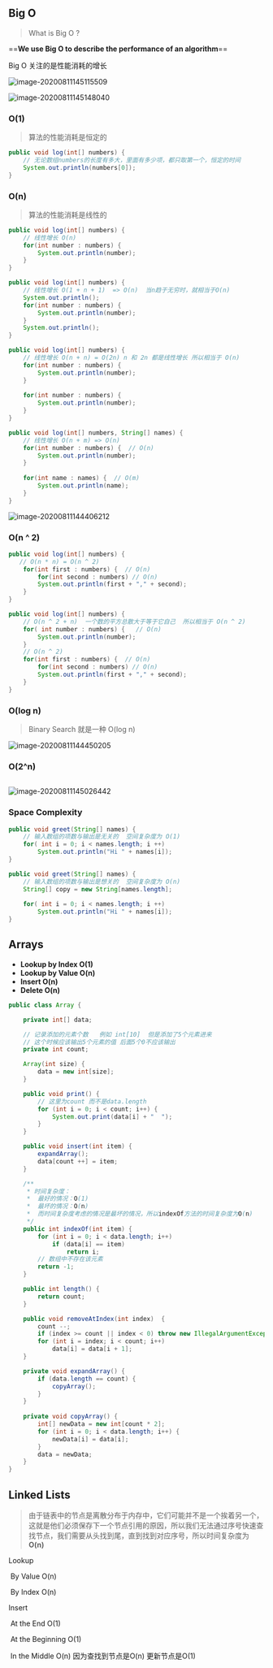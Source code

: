 ## Big O

> What is Big O ?

==**We use Big O to describe the performance of an algorithm**==

Big O 关注的是性能消耗的增长

![image-20200811145115509](C:\Users\StupidBoy\AppData\Roaming\Typora\typora-user-images\image-20200811145115509.png)

![image-20200811145148040](C:\Users\StupidBoy\AppData\Roaming\Typora\typora-user-images\image-20200811145148040.png)

### O(1)

> 算法的性能消耗是恒定的

```java
public void log(int[] numbers) {
    // 无论数组numbers的长度有多大，里面有多少项，都只取第一个，恒定的时间
	System.out.println(numbers[0]);
}
```

### O(n)

> 算法的性能消耗是线性的

```java
public void log(int[] numbers) {
    // 线性增长 O(n)
    for(int number : numbers) {
        System.out.println(number);
    }
}

public void log(int[] numbers) {
    // 线性增长 O(1 + n + 1)  => O(n)  当n趋于无穷时，就相当于O(n)
    System.out.println();
    for(int number : numbers) {
        System.out.println(number);
    }
    System.out.println();
}

public void log(int[] numbers) {
    // 线性增长 O(n + n) = O(2n) n 和 2n 都是线性增长 所以相当于 O(n) 
    for(int number : numbers) {
        System.out.println(number);
    }
    
    for(int number : numbers) {
        System.out.println(number);
    } 
}

public void log(int[] numbers, String[] names) {
    // 线性增长 O(n + m) => O(n)
    for(int number : numbers) {  // O(n)
        System.out.println(number); 
    }
    
    for(int name : names) {  // O(m)
        System.out.println(name);
    } 
}
```

![image-20200811144406212](C:\Users\StupidBoy\AppData\Roaming\Typora\typora-user-images\image-20200811144406212.png)

### O(n ^ 2)

```java
public void log(int[] numbers) {
   // O(n * n) = O(n ^ 2)
    for(int first : numbers) {  // O(n)
        for(int second : numbers) // O(n)
        System.out.println(first + "," + second); 
    }
}

public void log(int[] numbers) {
    // O(n ^ 2 + n)  一个数的平方总散大于等于它自己  所以相当于 O(n ^ 2)
    for( int number : numbers) {   // O(n)
        System.out.println(number);
    }
 	// O(n ^ 2)
    for(int first : numbers) {  // O(n)
        for(int second : numbers) // O(n)
        System.out.println(first + "," + second); 
    }
}
```

### O(log n)

> Binary Search 就是一种 O(log n)

![image-20200811144450205](C:\Users\StupidBoy\AppData\Roaming\Typora\typora-user-images\image-20200811144450205.png)

### O(2^n)

```java

```

![image-20200811145026442](C:\Users\StupidBoy\AppData\Roaming\Typora\typora-user-images\image-20200811145026442.png)

### Space Complexity 

```java
public void greet(String[] names) {
    // 输入数组的项数与输出是无关的  空间复杂度为 O(1)
    for( int i = 0; i < names.length; i ++) 
        System.out.println("Hi " + names[i]);
}

public void greet(String[] names) {
    // 输入数组的项数与输出是想关的  空间复杂度为 O(n)
    String[] copy = new String[names.length];
    
    for( int i = 0; i < names.length; i ++) 
        System.out.println("Hi " + names[i]);
}
```

## Arrays

- **Lookup by Index  O(1)**
- **Lookup by Value  O(n)**
- **Insert                      O(n)**
- **Delete                     O(n)**

```java
public class Array {

    private int[] data;

    // 记录添加的元素个数   例如 int[10]  但是添加了5个元素进来  
    // 这个时候应该输出5个元素的值 后面5个0不应该输出
    private int count;

    Array(int size) {
        data = new int[size];
    }

    public void print() {
        // 这里为count 而不是data.length
        for (int i = 0; i < count; i++) {
            System.out.print(data[i] + "  ");
        }
    }

    public void insert(int item) {
        expandArray();
        data[count ++] = item;
    }

    /**
     * 时间复杂度：
     *  最好的情况：O(1)
     *  最坏的情况：O(n)
     *  而时间复杂度考虑的情况是最坏的情况，所以indexOf方法的时间复杂度为O(n)
     */
    public int indexOf(int item) {
        for (int i = 0; i < data.length; i++)
            if (data[i] == item)
                return i;
        // 数组中不存在该元素
        return -1;
    }

    public int length() {
        return count;
    }

    public void removeAtIndex(int index)  {
        count --;
        if (index >= count || index < 0) throw new IllegalArgumentException();
        for (int i = index; i < count; i++)
            data[i] = data[i + 1];
    }

    private void expandArray() {
        if (data.length == count) {
            copyArray();
        }
    }
    
    private void copyArray() {
        int[] newData = new int[count * 2];
        for (int i = 0; i < data.length; i++) {
            newData[i] = data[i];
        }
        data = newData;
    }
}

```

## Linked Lists

> 由于链表中的节点是离散分布于内存中，它们可能并不是一个挨着另一个，这就是他们必须保存下一个节点引用的原因，所以我们无法通过序号快速查找节点，我们需要从头找到尾，直到找到对应序号，所以时间复杂度为**O(n)**

Lookup

​		By Value    O(n)

​		By Index    O(n)

Insert

​		At the End  O(1)

​		At the Beginning   O(1)

​		In the Middle   O(n)  因为查找到节点是O(n)  更新节点是O(1)